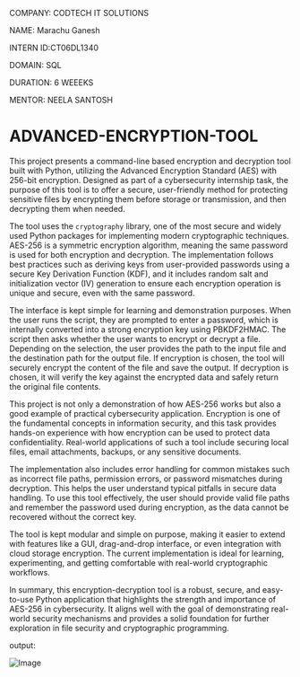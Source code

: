 COMPANY: CODTECH IT SOLUTIONS

NAME: Marachu Ganesh

INTERN ID:CT06DL1340

DOMAIN: SQL

DURATION: 6 WEEEKS

MENTOR: NEELA SANTOSH

# ADVANCED-ENCRYPTION-TOOL

This project presents a command-line based encryption and decryption tool built with Python, utilizing the Advanced Encryption Standard (AES) with 256-bit encryption. Designed as part of a cybersecurity internship task, the purpose of this tool is to offer a secure, user-friendly method for protecting sensitive files by encrypting them before storage or transmission, and then decrypting them when needed.

The tool uses the `cryptography` library, one of the most secure and widely used Python packages for implementing modern cryptographic techniques. AES-256 is a symmetric encryption algorithm, meaning the same password is used for both encryption and decryption. The implementation follows best practices such as deriving keys from user-provided passwords using a secure Key Derivation Function (KDF), and it includes random salt and initialization vector (IV) generation to ensure each encryption operation is unique and secure, even with the same password.

The interface is kept simple for learning and demonstration purposes. When the user runs the script, they are prompted to enter a password, which is internally converted into a strong encryption key using PBKDF2HMAC. The script then asks whether the user wants to encrypt or decrypt a file. Depending on the selection, the user provides the path to the input file and the destination path for the output file. If encryption is chosen, the tool will securely encrypt the content of the file and save the output. If decryption is chosen, it will verify the key against the encrypted data and safely return the original file contents.

This project is not only a demonstration of how AES-256 works but also a good example of practical cybersecurity application. Encryption is one of the fundamental concepts in information security, and this task provides hands-on experience with how encryption can be used to protect data confidentiality. Real-world applications of such a tool include securing local files, email attachments, backups, or any sensitive documents.

The implementation also includes error handling for common mistakes such as incorrect file paths, permission errors, or password mismatches during decryption. This helps the user understand typical pitfalls in secure data handling. To use this tool effectively, the user should provide valid file paths and remember the password used during encryption, as the data cannot be recovered without the correct key.

The tool is kept modular and simple on purpose, making it easier to extend with features like a GUI, drag-and-drop interface, or even integration with cloud storage encryption. The current implementation is ideal for learning, experimenting, and getting comfortable with real-world cryptographic workflows.

In summary, this encryption-decryption tool is a robust, secure, and easy-to-use Python application that highlights the strength and importance of AES-256 in cybersecurity. It aligns well with the goal of demonstrating real-world security mechanisms and provides a solid foundation for further exploration in file security and cryptographic programming.

output:

![Image](https://github.com/user-attachments/assets/88546fdf-6ddd-4fd5-b791-a7145a2f6754)
